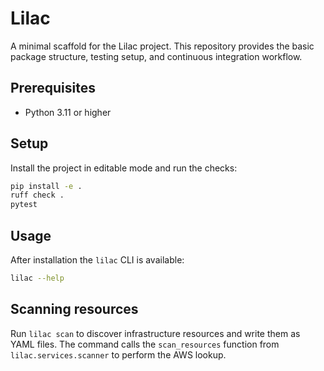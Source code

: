 # Lilac

A minimal scaffold for the Lilac project. This repository provides the basic
package structure, testing setup, and continuous integration workflow.

## Prerequisites

- Python 3.11 or higher

## Setup

Install the project in editable mode and run the checks:

```bash
pip install -e .
ruff check .
pytest
```

## Usage

After installation the `lilac` CLI is available:

```bash
lilac --help
```

## Scanning resources

Run `lilac scan` to discover infrastructure resources and write them as YAML
files. The command calls the `scan_resources` function from
`lilac.services.scanner` to perform the AWS lookup.
